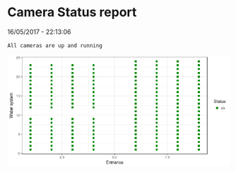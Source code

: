 Camera Status report
================
16/05/2017 - 22:13:06

    All cameras are up and running

![](camreport_files/figure-markdown_github/unnamed-chunk-2-1.png)
